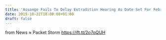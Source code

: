 ```yaml
---
title: 'Assange Fails To Delay Extradition Hearing As Date Set For February'
date: 2019-10-22T18:09:00+01:00
draft: false
---
```


  
  
from News ≈ Packet Storm https://ift.tt/2o7oQUH